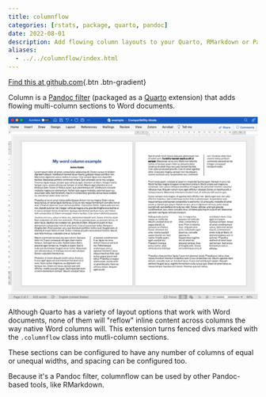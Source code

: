 ```yaml
---
title: columnflow
categories: [rstats, package, quarto, pandoc]
date: 2022-08-01
description: Add flowing column layouts to your Quarto, RMarkdown or Pandoc Word documents.
aliases:
  - ../../columnflow/index.html
---
```


[Find this at github.com](https://github.com/jimjam-slam/columnflow){.btn .btn-gradient}

Column is a [Pandoc filter](https://pandoc.org/lua-filters.html) (packaged as a [Quarto](https://quarto.org) extension) that adds flowing multi-column sections to Word documents.

![A Word document with two different sections that break in mutliple columns. The first has a wide left column and a narrower right column, separated by a line; the second has three equally-sized columns.](columnflow.png)

Although Quarto has a variety of layout options that work with Word documents, none of them will "reflow" inline content across columns the way native Word columns will. This extension turns fenced divs marked with the `.columnflow` class into mutli-column sections.

These sections can be configured to have any number of columns of equal or unequal widths, and spacing can be configured too.

Because it's a Pandoc filter, columnflow can be used by other Pandoc-based tools, like RMarkdown.
